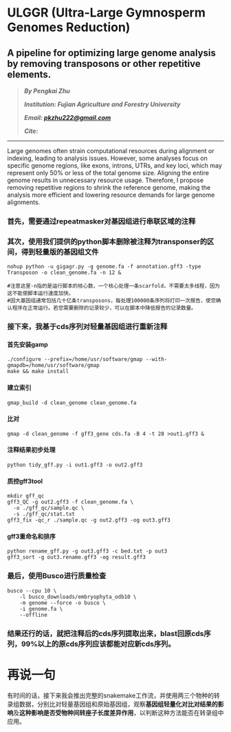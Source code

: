 # ULGGR (Ultra-Large Gymnosperm Genomes Reduction)
## A pipeline for optimizing large genome analysis by removing transposons or other repetitive elements.

> ***By Pengkai Zhu***
> 
> ***Institution: Fujian Agriculture and Forestry University***
> 
>  ***Email: pkzhu222@gmail.com***
> 
>  ***Cite:***
>  
>


------

Large genomes often strain computational resources during alignment or indexing, leading to analysis issues. However, some analyses focus on specific genome regions, like exons, introns, UTRs, and key loci, which may represent only 50% or less of the total genome size. Aligning the entire genome results in unnecessary resource usage. Therefore, I propose removing repetitive regions to shrink the reference genome, making the analysis more efficient and lowering resource demands for large genome alignments.

### 首先，需要通过repeatmasker对基因组进行串联区域的注释


### 其次，使用我们提供的python脚本删除被注释为transponser的区间，得到轻量版的基因组文件
```
nohup python -u gigagr.py -g genome.fa -f annotation.gff3 -type Transposon -o clean_genome.fa -n 12 &

#注意这里-n指的是运行脚本的核心数，一个核心处理一条scarfold，不需要太多线程，因为这不能使脚本运行速度加快。
#因大基因组通常包括几十亿条transposons，每处理100000条序列将打印一次报告，使您确认程序在正常运行。若您需要删除的记录较少，可以在脚本中降低报告的记录数量。
```
### 接下来，我基于cds序列对轻量基因组进行重新注释

#### 首先安装gamp
```
./configure --prefix=/home/usr/software/gmap --with-gmapdb=/home/usr/software/gmap
make && make install
```
#### 建立索引
```
gmap_build -d clean_genome clean_genome.fa
```
#### 比对
```
gmap -d clean_genome -f gff3_gene cds.fa -B 4 -t 28 >out1.gff3 &
```
#### 注释结果初步处理
```
python tidy_gff.py -i out1.gff3 -o out2.gff3
```
#### 质控gff3tool
```
mkdir gff_qc
gff3_QC -g out2.gff3 -f clean_genome.fa \
  -o ./gff_qc/sample.qc \
  -s ./gff_qc/stat.txt
gff3_fix -qc_r ./sample.qc -g out2.gff3 -og out3.gff3
```
#### gff3重命名和排序
```
python rename_gff.py -g out3.gff3 -c bed.txt -p out3
gff3_sort -g out3.rename.gff3 -og result.gff3
```
### 最后，使用Busco进行质量检查
```
busco --cpu 10 \
	-l busco_downloads/embryophyta_odb10 \
	-m genome --force -o busco \
	-i genome.fa \
	--offline
```
### 结果还行的话，就把注释后的cds序列提取出来，blast回原cds序列，99%以上的原cds序列应该都能对应新cds序列。

# 再说一句

有时间的话，接下来我会推出完整的snakemake工作流，并使用两三个物种的转录组数据，分别比对轻量基因组和原始基因组，观察**基因组轻量化对比对结果的影响**及**这种影响是否受物种间转座子长度差异作用**，以判断这种方法能否在转录组中应用。
